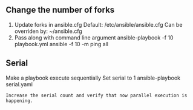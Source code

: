 Change the number of forks
--------------------------
1. Update forks in ansible.cfg
	Default: /etc/ansible/ansible.cfg
	Can be overriden by: ~/ansible.cfg
2. Pass along with command line argument
	ansible-playbook -f 10 playbook.yml
	ansible -f 10 -m ping all


Serial
------
Make a playbook execute sequentially 
	Set serial to 1
	ansible-playbook serial.yaml

	Increase the serial count and verify that now parallel execution is happening.